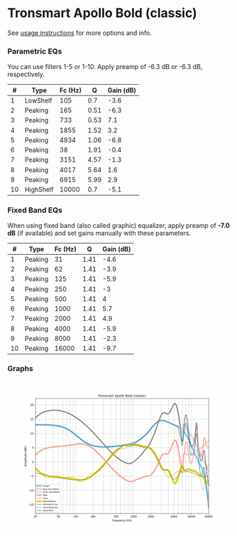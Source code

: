 # Tronsmart Apollo Bold (classic)
See [usage instructions](https://github.com/jaakkopasanen/AutoEq#usage) for more options and info.

### Parametric EQs
You can use filters 1-5 or 1-10. Apply preamp of -6.3 dB or -6.3 dB, respectively.

|   # | Type      |   Fc (Hz) |    Q |   Gain (dB) |
|-----|-----------|-----------|------|-------------|
|   1 | LowShelf  |       105 | 0.7  |        -3.6 |
|   2 | Peaking   |       165 | 0.51 |        -6.3 |
|   3 | Peaking   |       733 | 0.53 |         7.1 |
|   4 | Peaking   |      1855 | 1.52 |         3.2 |
|   5 | Peaking   |      4934 | 1.06 |        -6.8 |
|   6 | Peaking   |        38 | 1.91 |        -0.4 |
|   7 | Peaking   |      3151 | 4.57 |        -1.3 |
|   8 | Peaking   |      4017 | 5.64 |         1.6 |
|   9 | Peaking   |      6915 | 5.99 |         2.9 |
|  10 | HighShelf |     10000 | 0.7  |        -5.1 |

### Fixed Band EQs
When using fixed band (also called graphic) equalizer, apply preamp of **-7.0 dB** (if available) and set gains manually with these parameters.

|   # | Type    |   Fc (Hz) |    Q |   Gain (dB) |
|-----|---------|-----------|------|-------------|
|   1 | Peaking |        31 | 1.41 |        -4.6 |
|   2 | Peaking |        62 | 1.41 |        -3.9 |
|   3 | Peaking |       125 | 1.41 |        -5.9 |
|   4 | Peaking |       250 | 1.41 |        -3   |
|   5 | Peaking |       500 | 1.41 |         4   |
|   6 | Peaking |      1000 | 1.41 |         5.7 |
|   7 | Peaking |      2000 | 1.41 |         4.9 |
|   8 | Peaking |      4000 | 1.41 |        -5.9 |
|   9 | Peaking |      8000 | 1.41 |        -2.3 |
|  10 | Peaking |     16000 | 1.41 |        -9.7 |

### Graphs
![](./Tronsmart%20Apollo%20Bold%20(classic).png)
